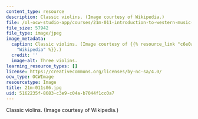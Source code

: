 ```yaml
---
content_type: resource
description: Classic violins. (Image courtesy of Wikipedia.)
file: /ol-ocw-studio-app/courses/21m-011-introduction-to-western-music-spring-2006/5162235f8683c3e9c04ab7044f1cc0a7_21m-011s06.jpg
file_size: 57942
file_type: image/jpeg
image_metadata:
  caption: Classic violins. (Image courtesy of {{% resource_link "c6e0ad21-ffc6-4e22-8a31-b72aef9dc448"
    "Wikipedia" %}}.)
  credit: ''
  image-alt: Three violins.
learning_resource_types: []
license: https://creativecommons.org/licenses/by-nc-sa/4.0/
ocw_type: OCWImage
resourcetype: Image
title: 21m-011s06.jpg
uid: 5162235f-8683-c3e9-c04a-b7044f1cc0a7
---
```

Classic violins. (Image courtesy of Wikipedia.)